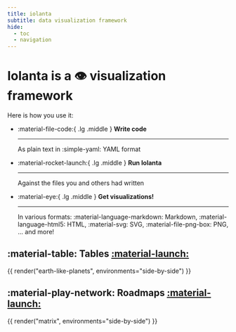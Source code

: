 ```yaml
---
title: iolanta
subtitle: data visualization framework
hide:
  - toc
  - navigation
---
```


# Iolanta is a :eye: visualization framework

Here is how you use it:

<div class="grid cards" markdown>

-   :material-file-code:{ .lg .middle } __Write code__

    ---

    As plain text in :simple-yaml: YAML format


-   :material-rocket-launch:{ .lg .middle } __Run Iolanta__

    ---

    Against the files you and others had written


-   :material-eye:{ .lg .middle } __Get visualizations!__

    ---

    In various formats: :material-language-markdown: Markdown, :material-language-html5: HTML, :material-svg: SVG, :material-file-png-box: PNG, … and more!

</div>

## :material-table: Tables [:material-launch:](/tables/)

{{ render("earth-like-planets", environments="side-by-side") }}

## :material-play-network: Roadmaps  [:material-launch:](/roadmap/)

{{ render("matrix", environments="side-by-side") }}

